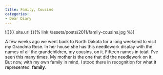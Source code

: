 ```yaml
---
title: Family, Cousins
categories:
- Dear Diary
---
```


![]({{ site.url }}{% link /assets/posts/2011/family-cousins.jpg %})
  



A few weeks ago we went back to North Dakota for a long weekend to visit my Grandma Rose. In her house she has this needlework display with the names of all the grandchildren, my cousins, on it. Fifteen names in total.
I've seen this many times. My mother is the one that did the needlework on it. But now, with my own family in mind, I stood there in recognition for what it represented, **family**.
